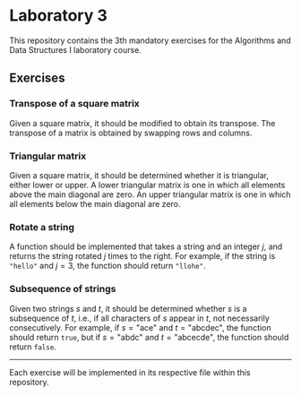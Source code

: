 # Laboratory 3

This repository contains the 3th mandatory exercises for the Algorithms and Data Structures I laboratory course.

## Exercises
### Transpose of a square matrix

Given a square matrix, it should be modified to obtain its transpose. The transpose of a matrix is obtained by swapping rows and columns.

### Triangular matrix

Given a square matrix, it should be determined whether it is triangular, either lower or upper. A lower triangular matrix is one in which all elements above the main diagonal are zero. An upper triangular matrix is one in which all elements below the main diagonal are zero.

### Rotate a string

A function should be implemented that takes a string and an integer $j$, and returns the string rotated $j$ times to the right. For example, if the string is `"hello"` and $j = 3$, the function should return `"llohe"`.

### Subsequence of strings

Given two strings $s$ and $t$, it should be determined whether $s$ is a subsequence of $t$, i.e., if all characters of $s$ appear in $t$, not necessarily consecutively. For example, if $s = \text{"ace"}$ and $t = \text{"abcdec"}$, the function should return `true`, but if $s = \text{"abdc"}$ and $t = \text{"abcecde"}$, the function should return `false`.

---

Each exercise will be implemented in its respective file within this repository.
